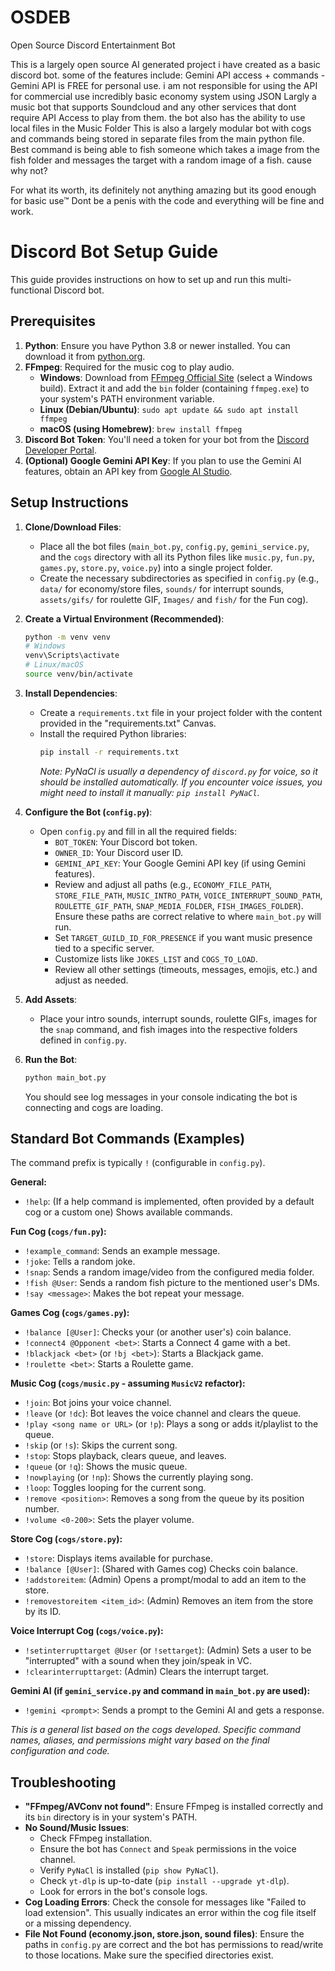 # OSDEB
Open Source Discord Entertainment Bot

This is a largely open source AI generated project i have created as a basic discord bot. some of the features include:
Gemini API access + commands - Gemini API is FREE for personal use. i am not responsible for using the API for commercial use
incredibly basic economy system using JSON
Largly a music bot that supports Soundcloud and any other services that dont require API Access to play from them. the bot also has the ability to use local files in the Music Folder
This is also a largely modular bot with cogs and commands being stored in separate files from the main python file.
Best command is being able to fish someone which takes a image from the fish folder and messages the target with a random image of a fish. cause why not?

For what its worth, its definitely not anything amazing but its good enough for basic use™ 
Dont be a penis with the code and everything will be fine and work.

# Discord Bot Setup Guide

This guide provides instructions on how to set up and run this multi-functional Discord bot.

## Prerequisites

1.  **Python**: Ensure you have Python 3.8 or newer installed. You can download it from [python.org](https://www.python.org/).
2.  **FFmpeg**: Required for the music cog to play audio.
    * **Windows**: Download from [FFmpeg Official Site](https://ffmpeg.org/download.html) (select a Windows build). Extract it and add the `bin` folder (containing `ffmpeg.exe`) to your system's PATH environment variable.
    * **Linux (Debian/Ubuntu)**: `sudo apt update && sudo apt install ffmpeg`
    * **macOS (using Homebrew)**: `brew install ffmpeg`
3.  **Discord Bot Token**: You'll need a token for your bot from the [Discord Developer Portal](https://discord.com/developers/applications).
4.  **(Optional) Google Gemini API Key**: If you plan to use the Gemini AI features, obtain an API key from [Google AI Studio](https://aistudio.google.com/app/apikey).

## Setup Instructions

1.  **Clone/Download Files**:
    * Place all the bot files (`main_bot.py`, `config.py`, `gemini_service.py`, and the `cogs` directory with all its Python files like `music.py`, `fun.py`, `games.py`, `store.py`, `voice.py`) into a single project folder.
    * Create the necessary subdirectories as specified in `config.py` (e.g., `data/` for economy/store files, `sounds/` for interrupt sounds, `assets/gifs/` for roulette GIF, `Images/` and `fish/` for the Fun cog).

2.  **Create a Virtual Environment (Recommended)**:
    ```bash
    python -m venv venv
    # Windows
    venv\Scripts\activate
    # Linux/macOS
    source venv/bin/activate
    ```

3.  **Install Dependencies**:
    * Create a `requirements.txt` file in your project folder with the content provided in the "requirements.txt" Canvas.
    * Install the required Python libraries:
        ```bash
        pip install -r requirements.txt
        ```
        *Note: PyNaCl is usually a dependency of `discord.py` for voice, so it should be installed automatically. If you encounter voice issues, you might need to install it manually: `pip install PyNaCl`.*

4.  **Configure the Bot (`config.py`)**:
    * Open `config.py` and fill in all the required fields:
        * `BOT_TOKEN`: Your Discord bot token.
        * `OWNER_ID`: Your Discord user ID.
        * `GEMINI_API_KEY`: Your Google Gemini API key (if using Gemini features).
        * Review and adjust all paths (e.g., `ECONOMY_FILE_PATH`, `STORE_FILE_PATH`, `MUSIC_INTRO_PATH`, `VOICE_INTERRUPT_SOUND_PATH`, `ROULETTE_GIF_PATH`, `SNAP_MEDIA_FOLDER`, `FISH_IMAGES_FOLDER`). Ensure these paths are correct relative to where `main_bot.py` will run.
        * Set `TARGET_GUILD_ID_FOR_PRESENCE` if you want music presence tied to a specific server.
        * Customize lists like `JOKES_LIST` and `COGS_TO_LOAD`.
        * Review all other settings (timeouts, messages, emojis, etc.) and adjust as needed.

5.  **Add Assets**:
    * Place your intro sounds, interrupt sounds, roulette GIFs, images for the `snap` command, and fish images into the respective folders defined in `config.py`.

6.  **Run the Bot**:
    ```bash
    python main_bot.py
    ```
    You should see log messages in your console indicating the bot is connecting and cogs are loading.

## Standard Bot Commands (Examples)

The command prefix is typically `!` (configurable in `config.py`).

**General:**
* `!help`: (If a help command is implemented, often provided by a default cog or a custom one) Shows available commands.

**Fun Cog (`cogs/fun.py`):**
* `!example_command`: Sends an example message.
* `!joke`: Tells a random joke.
* `!snap`: Sends a random image/video from the configured media folder.
* `!fish @User`: Sends a random fish picture to the mentioned user's DMs.
* `!say <message>`: Makes the bot repeat your message.

**Games Cog (`cogs/games.py`):**
* `!balance [@User]`: Checks your (or another user's) coin balance.
* `!connect4 @Opponent <bet>`: Starts a Connect 4 game with a bet.
* `!blackjack <bet>` (or `!bj <bet>`): Starts a Blackjack game.
* `!roulette <bet>`: Starts a Roulette game.

**Music Cog (`cogs/music.py` - assuming `MusicV2` refactor):**
* `!join`: Bot joins your voice channel.
* `!leave` (or `!dc`): Bot leaves the voice channel and clears the queue.
* `!play <song name or URL>` (or `!p`): Plays a song or adds it/playlist to the queue.
* `!skip` (or `!s`): Skips the current song.
* `!stop`: Stops playback, clears queue, and leaves.
* `!queue` (or `!q`): Shows the music queue.
* `!nowplaying` (or `!np`): Shows the currently playing song.
* `!loop`: Toggles looping for the current song.
* `!remove <position>`: Removes a song from the queue by its position number.
* `!volume <0-200>`: Sets the player volume.

**Store Cog (`cogs/store.py`):**
* `!store`: Displays items available for purchase.
* `!balance [@User]`: (Shared with Games cog) Checks coin balance.
* `!addstoreitem`: (Admin) Opens a prompt/modal to add an item to the store.
* `!removestoreitem <item_id>`: (Admin) Removes an item from the store by its ID.

**Voice Interrupt Cog (`cogs/voice.py`):**
* `!setinterrupttarget @User` (or `!settarget`): (Admin) Sets a user to be "interrupted" with a sound when they join/speak in VC.
* `!clearinterrupttarget`: (Admin) Clears the interrupt target.

**Gemini AI (if `gemini_service.py` and command in `main_bot.py` are used):**
* `!gemini <prompt>`: Sends a prompt to the Gemini AI and gets a response.

*This is a general list based on the cogs developed. Specific command names, aliases, and permissions might vary based on the final configuration and code.*

## Troubleshooting
* **"FFmpeg/AVConv not found"**: Ensure FFmpeg is installed correctly and its `bin` directory is in your system's PATH.
* **No Sound/Music Issues**:
    * Check FFmpeg installation.
    * Ensure the bot has `Connect` and `Speak` permissions in the voice channel.
    * Verify `PyNaCl` is installed (`pip show PyNaCl`).
    * Check `yt-dlp` is up-to-date (`pip install --upgrade yt-dlp`).
    * Look for errors in the bot's console logs.
* **Cog Loading Errors**: Check the console for messages like "Failed to load extension". This usually indicates an error within the cog file itself or a missing dependency.
* **File Not Found (economy.json, store.json, sound files)**: Ensure the paths in `config.py` are correct and the bot has permissions to read/write to those locations. Make sure the specified directories exist.

